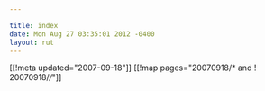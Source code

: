 ```yaml
---

title: index
date: Mon Aug 27 03:35:01 2012 -0400
layout: rut
---
```


[[!meta updated="2007-09-18"]]
[[!map pages="20070918/* and ! 20070918/*/*"]]
